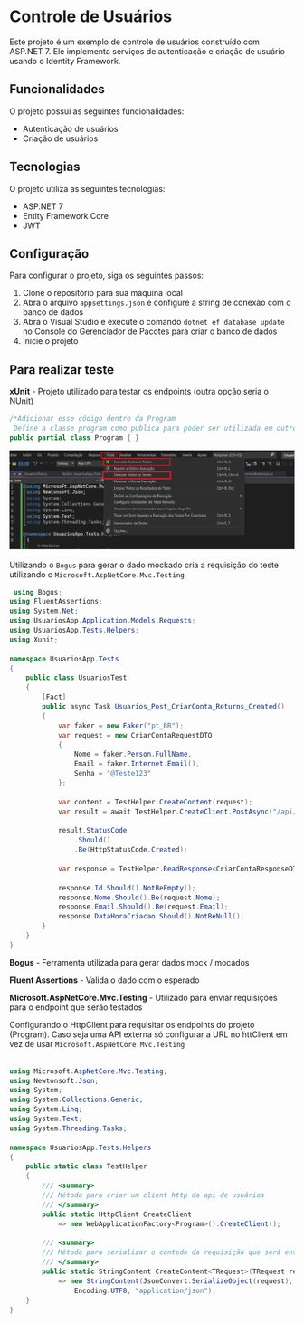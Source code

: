 # Controle de Usuários

Este projeto é um exemplo de controle de usuários construído com ASP.NET 7. Ele implementa serviços de autenticação e criação de usuário usando o Identity Framework.

## Funcionalidades

O projeto possui as seguintes funcionalidades:

- Autenticação de usuários
- Criação de usuários

## Tecnologias

O projeto utiliza as seguintes tecnologias:

- ASP.NET 7
- Entity Framework Core
- JWT

## Configuração

Para configurar o projeto, siga os seguintes passos:

1. Clone o repositório para sua máquina local
2. Abra o arquivo `appsettings.json` e configure a string de conexão com o banco de dados
3. Abra o Visual Studio e execute o comando `dotnet ef database update` no Console do Gerenciador de Pacotes para criar o banco de dados
4. Inicie o projeto


## Para realizar teste



<b>xUnit</b> - Projeto utilizado para testar os endpoints (outra opção seria o NUnit)

````c#
/*Adicionar esse código dentro da Program 
 Define a classe program como publica para poder ser utilizada em outro lugar (como será utilizada no xUnit) */
public partial class Program { }
````

![ConfigPublishHomolog](Documentos/doc1.png)


Utilizando o `Bogus` para gerar o dado mockado cria a requisição do teste utilizando o `Microsoft.AspNetCore.Mvc.Testing`


```c#
 using Bogus;
using FluentAssertions;
using System.Net;
using UsuariosApp.Application.Models.Requests;
using UsuariosApp.Tests.Helpers;
using Xunit;

namespace UsuariosApp.Tests
{
    public class UsuariosTest
    {
        [Fact]
        public async Task Usuarios_Post_CriarConta_Returns_Created()
        {
            var faker = new Faker("pt_BR");
            var request = new CriarContaRequestDTO
            {
                Nome = faker.Person.FullName,
                Email = faker.Internet.Email(),
                Senha = "@Teste123"
            };

            var content = TestHelper.CreateContent(request);
            var result = await TestHelper.CreateClient.PostAsync("/api/usuarios/criar-conta", content);

            result.StatusCode
                .Should()
                .Be(HttpStatusCode.Created);

            var response = TestHelper.ReadResponse<CriarContaResponseDTO>(result);

            response.Id.Should().NotBeEmpty();
            response.Nome.Should().Be(request.Nome);
            response.Email.Should().Be(request.Email);
            response.DataHoraCriacao.Should().NotBeNull();
        }
    }
}
```

<b>Bogus</b> - Ferramenta utilizada para gerar dados mock / mocados

<b>Fluent Assertions</b> - Valida o dado com o esperado

<b>Microsoft.AspNetCore.Mvc.Testing</b> - Utilizado para enviar requisições para o endpoint que serão testados 

Configurando o HttpClient para requisitar os endpoints do projeto (Program). Caso seja uma API externa só configurar a URL no httClient em vez de usar `Microsoft.AspNetCore.Mvc.Testing` 

```C#

using Microsoft.AspNetCore.Mvc.Testing;
using Newtonsoft.Json;
using System;
using System.Collections.Generic;
using System.Linq;
using System.Text;
using System.Threading.Tasks;

namespace UsuariosApp.Tests.Helpers
{
    public static class TestHelper
    {
        /// <summary>
        /// Método para criar um client http da api de usuários
        /// </summary>
        public static HttpClient CreateClient
            => new WebApplicationFactory<Program>().CreateClient();

        /// <summary>
        /// Método para serializar o contedo da requisição que será enviada para um serviço
        /// </summary>
        public static StringContent CreateContent<TRequest>(TRequest request)
            => new StringContent(JsonConvert.SerializeObject(request),
                Encoding.UTF8, "application/json");
    }
}

```
